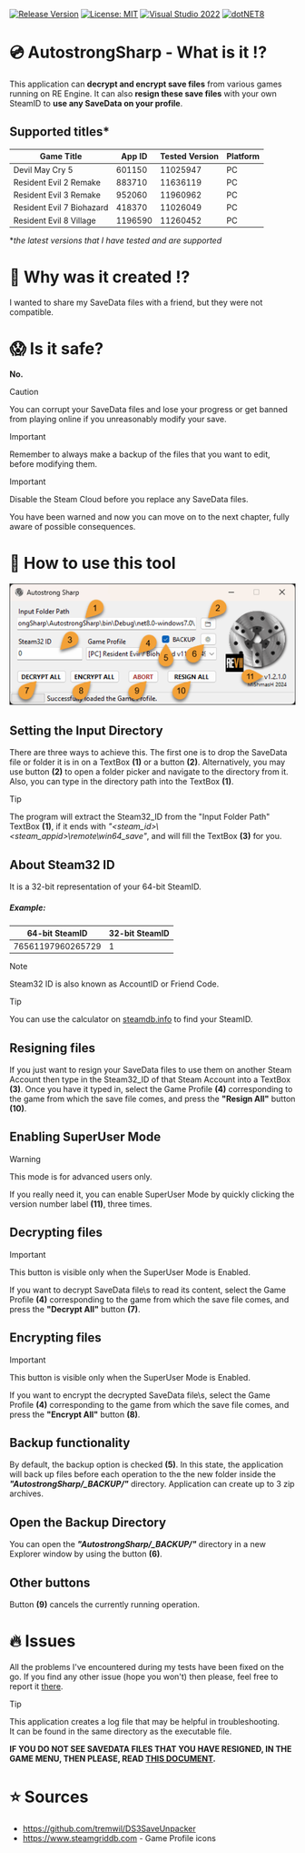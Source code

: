 [![Release Version](https://img.shields.io/github/v/tag/mi5hmash/AutostrongSharp?label=version)](https://github.com/mi5hmash/AutostrongSharp/releases/latest)
[![License: MIT](https://img.shields.io/badge/License-Unlicense-blueviolet.svg)](https://opensource.org/licenses/MIT)
[![Visual Studio 2022](https://img.shields.io/badge/VS%202022-blueviolet?logo=visualstudio&logoColor=white)](https://visualstudio.microsoft.com/)
[![dotNET8](https://img.shields.io/badge/.NET%208-blueviolet)](https://visualstudio.microsoft.com/)

# :cd: AutostrongSharp - What is it :interrobang:
This application can **decrypt and encrypt save files** from various games running on RE Engine. It can also **resign these save files** with your own SteamID to **use any SaveData on your profile**.

## Supported titles*
| Game Title                | App ID  | Tested Version | Platform |
|---------------------------|---------|----------------|----------|
| Devil May Cry 5           | 601150  | 11025947       | PC       |
| Resident Evil 2 Remake    | 883710  | 11636119       | PC       |
| Resident Evil 3 Remake    | 952060  | 11960962       | PC       |
| Resident Evil 7 Biohazard | 418370  | 11026049       | PC       |
| Resident Evil 8 Village   | 1196590 | 11260452       | PC       |

**the latest versions that I have tested and are supported*

# 🤯 Why was it created :interrobang:
I wanted to share my SaveData files with a friend, but they were not compatible.

# :scream: Is it safe?
**No.** 
> [!CAUTION]
> You can corrupt your SaveData files and lose your progress or get banned from playing online if you unreasonably modify your save.

> [!IMPORTANT]
> Remember to always make a backup of the files that you want to edit, before modifying them.

> [!IMPORTANT]
> Disable the Steam Cloud before you replace any SaveData files.

You have been warned and now you can move on to the next chapter, fully aware of possible consequences.

# :scroll: How to use this tool

<img src="https://github.com/mi5hmash/AutostrongSharp/blob/main/.resources/images/MainWindow.png" alt="MainWindow"/>

## Setting the Input Directory
There are three ways to achieve this. The first one is to drop the SaveData file or folder it is in on a TextBox **(1)** or a button **(2)**. Alternatively, you may use button **(2)** to open a folder picker and navigate to the directory from it. Also, you can type in the directory path into the TextBox **(1)**.

> [!TIP]
> The program will extract the Steam32_ID from the "Input Folder Path" TextBox **(1)**, if it ends with *"<steam_id>\\<steam_appid>\remote\win64_save"*, and will fill the TextBox **(3)** for you.

## About Steam32 ID
It is a 32-bit representation of your 64-bit SteamID.

##### Example:
| 64-bit SteamID    | 32-bit SteamID |
|-------------------|----------------|
| 76561197960265729 | 1              |

> [!NOTE]
> Steam32 ID is also known as AccountID or Friend Code. 

> [!TIP]
You can use the calculator on [steamdb.info](https://steamdb.info/calculator/) to find your SteamID.

## Resigning files
If you just want to resign your SaveData files to use them on another Steam Account then type in the Steam32_ID of that Steam Account into a TextBox **(3)**. Once you have it typed in, select the Game Profile **(4)** corresponding to the game from which the save file comes, and press the **"Resign All"** button **(10)**.

## Enabling SuperUser Mode

> [!WARNING]
> This mode is for advanced users only.

If you really need it, you can enable SuperUser Mode by quickly clicking the version number label **(11)**, three times.

## Decrypting files

> [!IMPORTANT]  
> This button is visible only when the SuperUser Mode is Enabled. 

If you want to decrypt SaveData file\s to read its content, select the Game Profile **(4)** corresponding to the game from which the save file comes, and press the **"Decrypt All"** button **(7)**.

## Encrypting files

> [!IMPORTANT]  
> This button is visible only when the SuperUser Mode is Enabled. 

If you want to encrypt the decrypted SaveData file\s, select the Game Profile **(4)** corresponding to the game from which the save file comes, and press the **"Encrypt All"** button **(8)**.

## Backup functionality
By default, the backup option is checked **(5)**. In this state, the application will back up files before each operation to the the new folder inside the ***"AutostrongSharp/_BACKUP/"*** directory. Application can create up to 3 zip archives.

## Open the Backup Directory
You can open the ***"AutostrongSharp/_BACKUP/"*** directory in a new Explorer window by using the button **(6)**.

## Other buttons
Button **(9)** cancels the currently running operation.

# :fire: Issues
All the problems I've encountered during my tests have been fixed on the go. If you find any other issue (hope you won't) then please, feel free to report it [there](https://github.com/mi5hmash/AutostrongSharp/issues).

> [!TIP]
> This application creates a log file that may be helpful in troubleshooting.  
It can be found in the same directory as the executable file.

**IF YOU DO NOT SEE SAVEDATA FILES THAT YOU HAVE RESIGNED, IN THE GAME MENU, THEN PLEASE, READ <a href="https://github.com/mi5hmash/AutostrongSharp/tree/main/.resources/Save%20Files" target="_blank">THIS DOCUMENT</a>.**

# :star: Sources
* https://github.com/tremwil/DS3SaveUnpacker
* https://www.steamgriddb.com - Game Profile icons